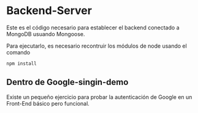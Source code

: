 # Backend-Server 

Este es el código necesario para establecer el backend
conectado a MongoDB usuando Mongoose.

Para ejecutarlo, es necesario recontruir los módulos
de node usando el comando

```
npm install

```

## Dentro de Google-singin-demo

Existe un pequeño ejercicio para probar la
autenticación de Google en un Front-End básico pero
funcional.
